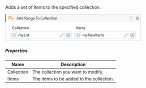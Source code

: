 Adds a set of items to the specified collection.

![](../img/activities/AddRangeToCollection.png)

##### Properties

|Name      |Description                             |
|----------|----------------------------------------|
|Collection|The collection you want to modify.      |
|Items     |The items to be added to the collection.|

